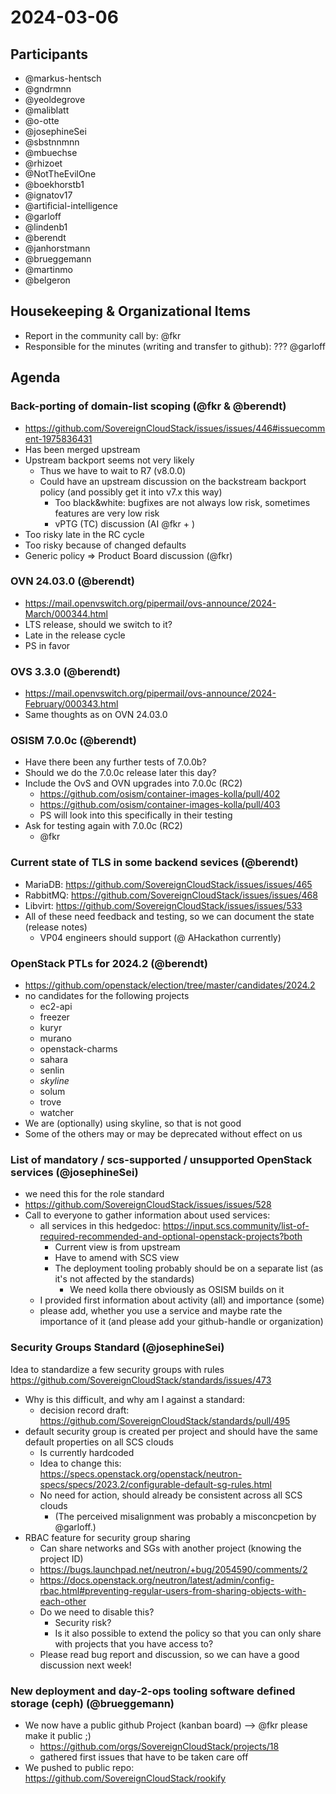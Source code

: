 # 2024-03-06

## Participants

- @markus-hentsch
- @gndrmnn
- @yeoldegrove
- @maliblatt
- @o-otte
- @josephineSei
- @sbstnnmnn
- @mbuechse
- @rhizoet
- @NotTheEvilOne
- @boekhorstb1
- @ignatov17
- @artificial-intelligence
- @garloff
- @lindenb1
- @berendt
- @janhorstmann
- @brueggemann
- @martinmo
- @belgeron

## Housekeeping & Organizational Items

- Report in the community call by: @fkr
- Responsible for the minutes (writing and transfer to github): ??? @garloff

## Agenda

### Back-porting of domain-list scoping (@fkr & @berendt)

- <https://github.com/SovereignCloudStack/issues/issues/446#issuecomment-1975836431>
- Has been merged upstream
- Upstream backport seems not very likely
  - Thus we have to wait to R7 (v8.0.0)
  - Could have an upstream discussion on the backstream backport policy (and possibly get it into v7.x this way)
    - Too black&white: bugfixes are not always low risk, sometimes features are very low risk
    - vPTG (TC) discussion (AI @fkr + )
- Too risky late in the RC cycle
- Too risky because of changed defaults
- Generic policy => Product Board discussion (@fkr)

### OVN 24.03.0 (@berendt)

- <https://mail.openvswitch.org/pipermail/ovs-announce/2024-March/000344.html>
- LTS release, should we switch to it?
- Late in the release cycle
- PS in favor

### OVS 3.3.0 (@berendt)

- <https://mail.openvswitch.org/pipermail/ovs-announce/2024-February/000343.html>
- Same thoughts as on OVN 24.03.0

### OSISM 7.0.0c (@berendt)

- Have there been any further tests of 7.0.0b?
- Should we do the 7.0.0c release later this day?
- Include the OvS and OVN upgrades into 7.0.0c (RC2)
  - <https://github.com/osism/container-images-kolla/pull/402>
  - <https://github.com/osism/container-images-kolla/pull/403>
  - PS will look into this specifically in their testing
- Ask for testing again with 7.0.0c (RC2)
  - @fkr

### Current state of TLS in some backend sevices (@berendt)

- MariaDB: <https://github.com/SovereignCloudStack/issues/issues/465>
- RabbitMQ: <https://github.com/SovereignCloudStack/issues/issues/468>
- Libvirt: <https://github.com/SovereignCloudStack/issues/issues/533>
- All of these need feedback and testing, so we can document the state (release notes)
  - VP04 engineers should support (@ AHackathon currently)

### OpenStack PTLs for 2024.2 (@berendt)

- <https://github.com/openstack/election/tree/master/candidates/2024.2>
- no candidates for the following projects
  - ec2-api
  - freezer
  - kuryr
  - murano
  - openstack-charms
  - sahara
  - senlin
  - _skyline_
  - solum
  - trove
  - watcher
- We are (optionally) using skyline, so that is not good
- Some of the others may or may be deprecated without effect on us

### List of mandatory / scs-supported / unsupported OpenStack services (@josephineSei)

- we need this for the role standard
- <https://github.com/SovereignCloudStack/issues/issues/528>
- Call to everyone to gather information about used services:
  - all services in this hedgedoc: <https://input.scs.community/list-of-required-recommended-and-optional-openstack-projects?both>
    - Current view is from upstream
    - Have to amend with SCS view
    - The deployment tooling probably should be on a separate list (as it's not affected by the standards)
      - We need kolla there obviously as OSISM builds on it
  - I provided first information about activity (all) and importance (some)
  - please add, whether you use a service and maybe rate the importance of it (and please add your github-handle or organization)

### Security Groups Standard (@josephineSei)

Idea to standardize a few security groups with rules
<https://github.com/SovereignCloudStack/standards/issues/473>
- Why is this difficult, and why am I against a standard:
  - decision record draft: <https://github.com/SovereignCloudStack/standards/pull/495>
- default security group is created per project and should have the same default properties on all SCS clouds
  - Is currently hardcoded
  - Idea to change this: <https://specs.openstack.org/openstack/neutron-specs/specs/2023.2/configurable-default-sg-rules.html>
  - No need for action, should already be consistent across all SCS clouds
    - (The perceived misalignment was probably a misconcpetion by @garloff.)
- RBAC feature for security group sharing
  - Can share networks and SGs with another project (knowing the project ID)
  - <https://bugs.launchpad.net/neutron/+bug/2054590/comments/2>
  - <https://docs.openstack.org/neutron/latest/admin/config-rbac.html#preventing-regular-users-from-sharing-objects-with-each-other>
  - Do we need to disable this?
    - Security risk?
    - Is it also possible to extend the policy so that you can only share with projects that you have access to?
  - Please read bug report and discussion, so we can have a good discussion next week!

### New deployment and day-2-ops tooling software defined storage (ceph) (@brueggemann)

- We now have a public github Project (kanban board) --> @fkr please make it public ;)
  - <https://github.com/orgs/SovereignCloudStack/projects/18>
  - gathered first issues that have to be taken care off
- We pushed to public repo: <https://github.com/SovereignCloudStack/rookify>
